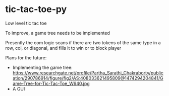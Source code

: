 # tic-tac-toe-py
Low level tic tac toe

To improve, a game tree needs to be implemented

Presently the com logic scans if there are two tokens of the same type in a row, col, or diagonal, and fills it to win or to block player

Plans for the future:

  - Implementing the game tree: https://www.researchgate.net/profile/Partha_Sarathi_Chakraborty/publication/290786914/figure/fig2/AS:408033621495809@1474294204841/Game-Tree-for-Tic-Tac-Toe_W640.jpg
  - A GUI

